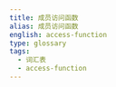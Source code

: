 ```yaml
---
title: 成员访问函数
alias: 成员访问函数
english: access-function
type: glossary
tags:
  - 词汇表
  - access-function
---
```

